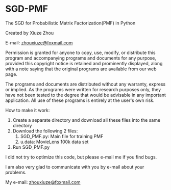 # SGD-PMF
The SGD for Probabilistic Matrix Factorization(PMF) in Python

Created by Xiuze Zhou 

E-mail: zhouxiuze@foxmail.com

Permission is granted for anyone to copy, use, modify, or  distribute this program and accompanying programs and documents  for any purpose, provided this copyright notice is retained and  prominently displayed, along with a note saying that the original  programs are available from our web page.


The programs and documents are distributed without any warranty,  express or implied. As the programs were written for research  purposes only, they have not been tested to the degree that would  be advisable in any important application. All use of these programs is entirely at the user's own risk.

How to make it work:

   1. Create a separate directory and download all these files into the same directory
   2. Download the following 2 files: 
       1) SGD_PMF.py: Main file for training PMF
       2) u.data: MovieLens 100k data set
   3. Run SGD_PMF.py

I did not try to optimize this code, but please e-mail me if you find bugs.

I am also very glad to communicate with you by e-mail about your problems.

My e-mail: zhouxiuze@foxmail.com
